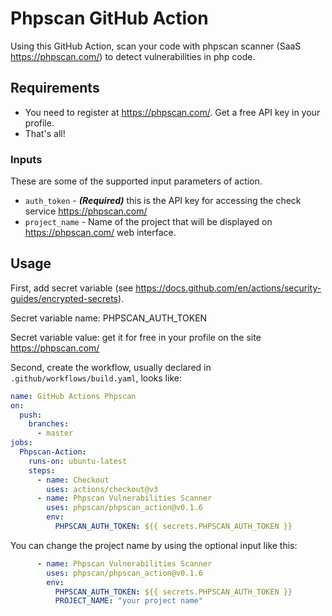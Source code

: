 # Phpscan GitHub Action

Using this GitHub Action, scan your code with phpscan scanner (SaaS https://phpscan.com/) to detect vulnerabilities in php code.

## Requirements

* You need to register at https://phpscan.com/. Get a free API key in your profile.
* That's all!

### Inputs

These are some of the supported input parameters of action.

- `auth_token` - **_(Required)_** this is the API key for accessing the check service https://phpscan.com/
- `project_name` - Name of the project that will be displayed on https://phpscan.com/ web interface.


## Usage

First, add secret variable (see https://docs.github.com/en/actions/security-guides/encrypted-secrets).

Secret variable name: PHPSCAN_AUTH_TOKEN

Secret variable value: get it for free in your profile on the site https://phpscan.com/

Second, create the workflow, usually declared in `.github/workflows/build.yaml`, looks like:
```yaml
name: GitHub Actions Phpscan
on:
  push:
    branches:
      - master
jobs:
  Phpscan-Action:
    runs-on: ubuntu-latest
    steps:
      - name: Checkout
        uses: actions/checkout@v3
      - name: Phpscan Vulnerabilities Scanner
        uses: phpscan/phpscan_action@v0.1.6
        env:
          PHPSCAN_AUTH_TOKEN: ${{ secrets.PHPSCAN_AUTH_TOKEN }}
```

You can change the project name by using the optional input like this:
```yaml
      - name: Phpscan Vulnerabilities Scanner
        uses: phpscan/phpscan_action@v0.1.6
        env:
          PHPSCAN_AUTH_TOKEN: ${{ secrets.PHPSCAN_AUTH_TOKEN }}
          PROJECT_NAME: "your project name"
```